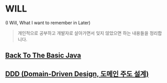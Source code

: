 # WILL 
(I Will, What I want to remember in Later)
> 개인적으로 공부하고 개발자로 살아가면서 잊지 않았으면 하는 내용들을 정리합니다.

## [Back To The Basic Java](Backend/BackToTheBasicJava/README.md)

## [DDD (Domain-Driven Design, 도메인 주도 설계)](DDD(Domain-Driven-Design)/README.md)
